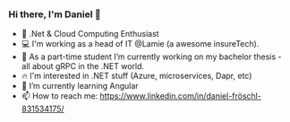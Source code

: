 ### Hi there, I'm Daniel 👋

- 🥳 .Net & Cloud Computing Enthusiast
- :computer: I'm working as a head of IT @Lamie (a awesome insureTech).
- 🔭 As a part-time student I’m currently working on my bachelor thesis - all about gRPC in the .NET world.
- :fire: I'm interested in .NET stuff (Azure, microservices, Dapr, etc)
- 🌱 I’m currently learning Angular
- 📫 How to reach me: https://www.linkedin.com/in/daniel-fröschl-831534175/

